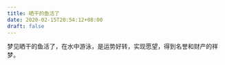 ```yaml
---
title: 晒干的鱼活了
date: 2020-02-15T20:54:12+08:00
draft: false
---
```


梦见晒干的鱼活了，在水中游泳，是运势好转，实现愿望，得到名誉和财产的祥梦。<br>
